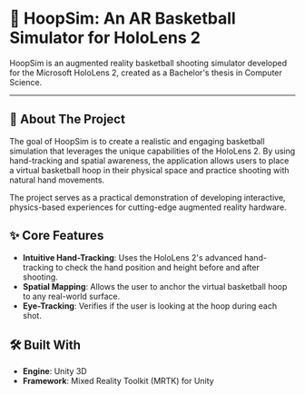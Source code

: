 # 🏀 HoopSim: An AR Basketball Simulator for HoloLens 2 

HoopSim is an augmented reality basketball shooting simulator developed for the Microsoft HoloLens 2, created as a Bachelor's thesis in Computer Science.

---

## 🎯 About The Project

The goal of HoopSim is to create a realistic and engaging basketball simulation that leverages the unique capabilities of the HoloLens 2. By using hand-tracking and spatial awareness, the application allows users to place a virtual basketball hoop in their physical space and practice shooting with natural hand movements.

The project serves as a practical demonstration of developing interactive, physics-based experiences for cutting-edge augmented reality hardware.

## ✨ Core Features

* **Intuitive Hand-Tracking**: Uses the HoloLens 2's advanced hand-tracking to check the hand position and height before and after shooting.
* **Spatial Mapping**: Allows the user to anchor the virtual basketball hoop to any real-world surface.
* **Eye-Tracking**: Verifies if the user is looking at the hoop during each shot.

## 🛠️ Built With

* **Engine**: Unity 3D
* **Framework**: Mixed Reality Toolkit (MRTK) for Unity
